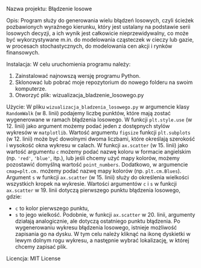 Nazwa projektu: 
Błądzenie losowe

Opis: 
Program służy do generowania wielu błądzeń losowych, czyli ścieżek pozbawionych wyraźnego kierunku, który jest ustalany na podstawie serii losowych decyzji, a ich wynik jest całkowicie nieprzewidywalny,
co może być wykorzystywane m.in. do modelowania cząsteczek w cieczy lub gazie, w procesach stochastycznych, do modelowania cen akcji i rynków finansowych.

Instalacja: 
W celu uruchomienia programu należy:
1. Zainstalować najnowszą wersję programu Python.
2. Sklonować lub pobrać moje repozytorium do nowego folderu na swoim komputerze.
3. Otworzyć plik: wizualizacja_bladzenie_losowego.py

Użycie: 
W pliku `wizualizacja_bladzenia_losowego.py` w argumencie klasy `RandomWalk` (w 8. linii) podajemy liczbę punktów, które mają zostać wygenerowane w ramach błądzenia losowego. 
W funkcji `plt.style.use` (w 12. linii) jako argument możemy podać jeden z dostępnych stylów wykresów w `matplotlib`. 
Wartość argumentu `figsize` funkcji `plt.subplots` (w 12. linii) może być dowolnymi dwoma liczbami, które określają szerokość i wysokość okna wykresu w calach.
W funkcji `ax.scatter` (w 15. linii) jako wartość argumentu `c` możemy podać nazwę koloru w formacie angielskim (np. `'red'`, `'blue'`, itp.), lub jeśli chcemy użyć mapy kolorów, możemy pozostawić domyślną wartość `point_numbers`. Dodatkowo, w argumencie `cmap=plt.cm.` możemy podać nazwę mapy kolorów (np. `plt.cm.Blues`).
Argument `s` w funkcji `ax.scatter` (w 15. linii) służy do określenia wielkości wszystkich kropek na wykresie.
Wartości argumentów `c` i `s` w funkcji `ax.scatter` w 19. linii dotyczą pierwszego punktu błądzenia losowego, gdzie:
- `c` to kolor pierwszego punktu,
- `s` to jego wielkość.
Podobnie, w funkcji `ax.scatter` w 20. linii, argumenty działają analogicznie, ale dotyczą ostatniego punktu błądzenia.
Po wygenerowaniu wykresu błądzenia losowego, istnieje możliwość zapisania go na dysku. W tym celu należy kliknąć na ikonę dyskietki w lewym dolnym rogu wykresu, a następnie wybrać lokalizację, w której chcemy zapisać plik.

Licencja:
MIT License
